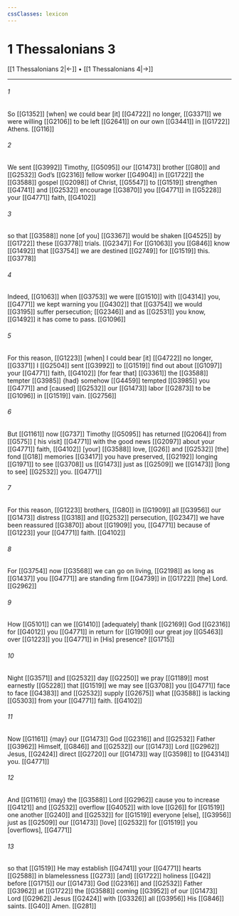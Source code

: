 ```yaml
---
cssClasses: lexicon
---
```


# 1 Thessalonians 3

[[1 Thessalonians 2|←]] • [[1 Thessalonians 4|→]]

---

###### 1
So [[G1352]] [when] we could bear [it] [[G4722]] no longer, [[G3371]] we were willing [[G2106]] to be left [[G2641]] on our own [[G3441]] in [[G1722]] Athens. [[G116]]

###### 2
We sent [[G3992]] Timothy, [[G5095]] our [[G1473]] brother [[G80]] and [[G2532]] God’s [[G2316]] fellow worker [[G4904]] in [[G1722]] the [[G3588]] gospel [[G2098]] of Christ, [[G5547]] to [[G1519]] strengthen [[G4741]] and [[G2532]] encourage [[G3870]] you [[G4771]] in [[G5228]] your [[G4771]] faith, [[G4102]]

###### 3
so that [[G3588]] none [of you] [[G3367]] would be shaken [[G4525]] by [[G1722]] these [[G3778]] trials. [[G2347]] For [[G1063]] you [[G846]] know [[G1492]] that [[G3754]] we are destined [[G2749]] for [[G1519]] this. [[G3778]]

###### 4
Indeed, [[G1063]] when [[G3753]] we were [[G1510]] with [[G4314]] you, [[G4771]] we kept warning you [[G4302]] that [[G3754]] we would [[G3195]] suffer persecution; [[G2346]] and as [[G2531]] you know, [[G1492]] it has come to pass. [[G1096]]

###### 5
For this reason, [[G1223]] [when] I could bear [it] [[G4722]] no longer, [[G3371]] I [[G2504]] sent [[G3992]] to [[G1519]] find out about [[G1097]] your [[G4771]] faith, [[G4102]] [for fear that] [[G3361]] the [[G3588]] tempter [[G3985]] {had} somehow [[G4459]] tempted [[G3985]] you [[G4771]] and [caused] [[G2532]] our [[G1473]] labor [[G2873]] to be [[G1096]] in [[G1519]] vain. [[G2756]]

###### 6
But [[G1161]] now [[G737]] Timothy [[G5095]] has returned [[G2064]] from [[G575]] [ his visit] [[G4771]] with the good news [[G2097]] about your [[G4771]] faith, [[G4102]] [your] [[G3588]] love, [[G26]] and [[G2532]] [the] fond [[G18]] memories [[G3417]] you have preserved, [[G2192]] longing [[G1971]] to see [[G3708]] us [[G1473]] just as [[G2509]] we [[G1473]] [long to see] [[G2532]] you. [[G4771]]

###### 7
For this reason, [[G1223]] brothers, [[G80]] in [[G1909]] all [[G3956]] our [[G1473]] distress [[G318]] and [[G2532]] persecution, [[G2347]] we have been reassured [[G3870]] about [[G1909]] you, [[G4771]] because of [[G1223]] your [[G4771]] faith. [[G4102]]

###### 8
For [[G3754]] now [[G3568]] we can go on living, [[G2198]] as long as [[G1437]] you [[G4771]] are standing firm [[G4739]] in [[G1722]] [the] Lord. [[G2962]]

###### 9
How [[G5101]] can we [[G1410]] [adequately] thank [[G2169]] God [[G2316]] for [[G4012]] you [[G4771]] in return for [[G1909]] our great joy [[G5463]] over [[G1223]] you [[G4771]] in [His] presence? [[G1715]]

###### 10
Night [[G3571]] and [[G2532]] day [[G2250]] we pray [[G1189]] most earnestly [[G5228]] that [[G1519]] we may see [[G3708]] you [[G4771]] face to face [[G4383]] and [[G2532]] supply [[G2675]] what [[G3588]] is lacking [[G5303]] from your [[G4771]] faith. [[G4102]]

###### 11
Now [[G1161]] {may} our [[G1473]] God [[G2316]] and [[G2532]] Father [[G3962]] Himself, [[G846]] and [[G2532]] our [[G1473]] Lord [[G2962]] Jesus, [[G2424]] direct [[G2720]] our [[G1473]] way [[G3598]] to [[G4314]] you. [[G4771]]

###### 12
And [[G1161]] {may} the [[G3588]] Lord [[G2962]] cause you to increase [[G4121]] and [[G2532]] overflow [[G4052]] with love [[G26]] for [[G1519]] one another [[G240]] and [[G2532]] for [[G1519]] everyone [else], [[G3956]] just as [[G2509]] our [[G1473]] [love] [[G2532]] for [[G1519]] you [overflows], [[G4771]]

###### 13
so that [[G1519]] He may establish [[G4741]] your [[G4771]] hearts [[G2588]] in blamelessness [[G273]] [and] [[G1722]] holiness [[G42]] before [[G1715]] our [[G1473]] God [[G2316]] and [[G2532]] Father [[G3962]] at [[G1722]] the [[G3588]] coming [[G3952]] of our [[G1473]] Lord [[G2962]] Jesus [[G2424]] with [[G3326]] all [[G3956]] His [[G846]] saints. [[G40]] Amen. [[G281]]

